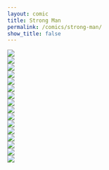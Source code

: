 ```yaml
---
layout: comic
title: Strong Man
permalink: /comics/strong-man/
show_title: false
---
```


<div class="hide-watermark"><img src="https://i.imgur.com/LYoPlVh.jpg" /></div>
<div class="hide-watermark"><img src="https://i.imgur.com/SIWnHoz.jpg" /></div>
<div class="hide-watermark"><img src="https://i.imgur.com/P5qBlyB.jpg" /></div>
<div class="hide-watermark"><img src="https://i.imgur.com/efe7Ufp.jpg" /></div>
<div class="hide-watermark"><img src="https://i.imgur.com/IC0V9MA.jpg" /></div>
<div class="hide-watermark"><img src="https://i.imgur.com/iJ3mptr.jpg" /></div>
<div class="hide-watermark"><img src="https://i.imgur.com/sIjqrMD.jpg" /></div>
<div class="hide-watermark"><img src="https://i.imgur.com/W6U6wlJ.jpg" /></div>
<div class="hide-watermark"><img src="https://i.imgur.com/VSQ9uvM.jpg" /></div>
<div class="hide-watermark"><img src="https://i.imgur.com/ytCuLCR.jpg" /></div>
<div class="hide-watermark"><img src="https://i.imgur.com/YviODKf.jpg" /></div>
<div class="hide-watermark"><img src="https://i.imgur.com/LNVawcs.jpg" /></div>
<div class="hide-watermark"><img src="https://i.imgur.com/oXV9QVV.jpg" /></div>
<div class="hide-watermark"><img src="https://i.imgur.com/SE8BeYR.jpg" /></div>
<div class="hide-watermark"><img src="https://i.imgur.com/NH86013.jpg" /></div>
<div class="hide-watermark"><img src="https://i.imgur.com/cJo8jGB.jpg" /></div>

